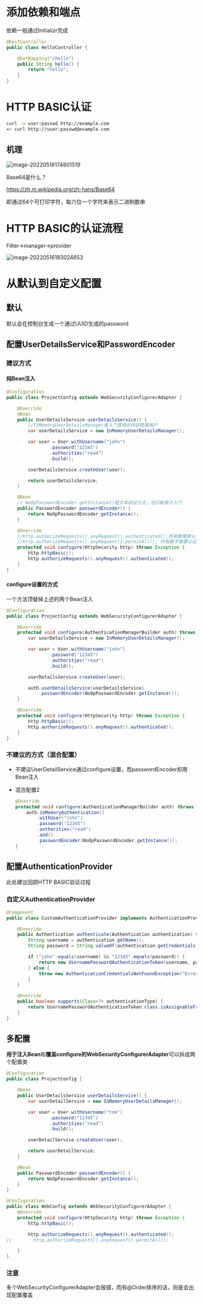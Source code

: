 # 添加依赖和端点

依赖一般通过Initializr完成

```java
@RestController
public class HelloController {

    @GetMapping("/hello")
    public String hello() {
        return "hello";
    }
}
```



# HTTP BASIC认证

```bash
curl -u user:passwd http://example.com
=> curl http://user:passwd@example.com
```

## 机理

![image-20220516174801519](.%E5%88%9D%E6%8E%A2.assets/image-20220516174801519.png)

Base64是什么？

https://zh.m.wikipedia.org/zh-hans/Base64

即通过64个可打印字符，每六位一个字符来表示二进制数串

# HTTP BASIC的认证流程

Filter->manager->provider

![image-20220516183024653](.%E5%88%9D%E6%8E%A2.assets/image-20220516183024653.png)

# 从默认到自定义配置

## 默认

默认会在控制台生成一个通过UUID生成的password



## 配置UserDetailsService和PasswordEncoder

### 建议方式

#### 纯Bean注入

```java
@Configuration
public class ProjectConfig extends WebSecurityConfigurerAdapter {

    @Override
    @Bean
    public UserDetailsService userDetailsService() {
        //InMemoryUserDetailsManager是入门使用的内容管理用户
        var userDetailsService = new InMemoryUserDetailsManager();

        var user = User.withUsername("john")
                .password("12345")
                .authorities("read")
                .build();

        userDetailsService.createUser(user);

        return userDetailsService;
    }

    @Bean
    // NoOpPasswordEncoder.getInstance()是文本验证方式，也只能用于入门
    public PasswordEncoder passwordEncoder() {
        return NoOpPasswordEncoder.getInstance();
    }

    @Override
    //http.authorizeRequests().anyRequest().authenticated();所有都需要认证
    //http.authorizeRequests().anyRequest().permitAll(); 所有都不需要认证
    protected void configure(HttpSecurity http) throws Exception {
        http.httpBasic();
        http.authorizeRequests().anyRequest().authenticated();
    }
}
```

#### configure设置的方式

一个方法顶替掉上述的两个Bean注入

```java
@Configuration
public class ProjectConfig extends WebSecurityConfigurerAdapter {

    @Override
    protected void configure(AuthenticationManagerBuilder auth) throws Exception {
        var userDetailsService = new InMemoryUserDetailsManager();

        var user = User.withUsername("john")
                .password("12345")
                .authorities("read")
                .build();

        userDetailsService.createUser(user);

        auth.userDetailsService(userDetailsService)
            .passwordEncoder(NoOpPasswordEncoder.getInstance());
    }

    @Override
    protected void configure(HttpSecurity http) throws Exception {
        http.httpBasic();
        http.authorizeRequests().anyRequest().authenticated();
    }
}
```

### 不建议的方式（混合配置）

+ 不建议UserDetailService通过configure设置，而passwordEncoder却用Bean注入

+ 混合配置2

  ```java
  @Override
  protected void configure(AuthenticationManagerBuilder auth) throws Exception {
      auth.inMemoryAuthentication()
          .withUser("john")
          .password("12345")
          .authorities("read")
          .and()
          .passwordEncoder(NoOpPasswordEncoder.getInstance());
  }
  ```



## 配置AuthenticationProvider

此处建议回顾HTTP BASIC验证过程

### 自定义AuthenticationProvider

```java
@Component
public class CustomAuthenticationProvider implements AuthenticationProvider {

    @Override
    public Authentication authenticate(Authentication authentication) throws AuthenticationException {
        String username = authentication.getName();
        String password = String.valueOf(authentication.getCredentials());

        if ("john".equals(username) && "12345".equals(password)) {
            return new UsernamePasswordAuthenticationToken(username, password, Arrays.asList());
        } else {
            throw new AuthenticationCredentialsNotFoundException("Error!");
        }
    }

    @Override
    public boolean supports(Class<?> authenticationType) {
        return UsernamePasswordAuthenticationToken.class.isAssignableFrom(authenticationType);
    }
}
```



## 多配置

**用于注入Bean**和**覆盖configure的WebSecurityConfigurerAdapter**可以拆成两个配置类

```java
@Configuration
public class ProjectConfig {

    @Bean
    public UserDetailsService userDetailsService() {
        var userDetailService = new InMemoryUserDetailsManager();

        var user = User.withUsername("tom")
                .password("12345")
                .authorities("read")
                .build();

        userDetailService.createUser(user);

        return userDetailService;
    }

    @Bean
    public PasswordEncoder passwordEncoder() {
        return NoOpPasswordEncoder.getInstance();
    }
}

@Configuration
public class WebConfig extends WebSecurityConfigurerAdapter {
    @Override
    protected void configure(HttpSecurity http) throws Exception {
        http.httpBasic();

        http.authorizeRequests().anyRequest().authenticated();
//        http.authorizeRequests().anyRequest().permitAll();

    }
}
```

### 注意

多个WebSecurityConfigurerAdapter会报错，而有@Order排序的话，则是会出现配置覆盖